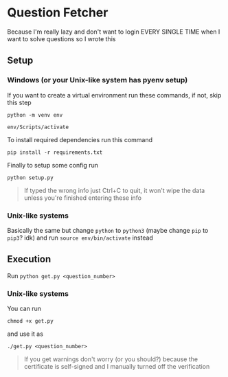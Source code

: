 # Question Fetcher

Because I'm really lazy and don't want to login EVERY SINGLE TIME when I want to solve questions so I wrote this

## Setup

### Windows (or your Unix-like system has pyenv setup)

If you want to create a virtual environment run these commands, if not, skip this step

`python -m venv env`

`env/Scripts/activate`

To install required dependencies run this command

`pip install -r requirements.txt`

Finally to setup some config run

`python setup.py`

> If typed the wrong info just Ctrl+C to quit, it won't wipe the data unless you're finished entering these info

### Unix-like systems

Basically the same but change `python` to `python3` (maybe change `pip` to `pip3`? idk) and run `source env/bin/activate` instead

## Execution

Run `python get.py <question_number>`

### Unix-like systems

You can run

`chmod +x get.py`

and use it as

`./get.py <question_number>`

> If you get warnings don't worry (or you should?) because the certificate is self-signed and I manually turned off the verification